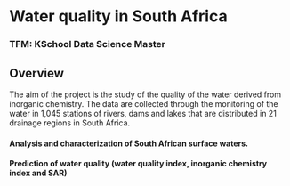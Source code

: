 # Water quality in South Africa
### TFM: KSchool Data Science Master

## Overview

The aim of the project is the study of the quality of the water derived from inorganic chemistry. The data are collected  through the monitoring of the water in 1,045 stations of rivers, dams and lakes that are distributed in 21 drainage regions in South Africa.


#### Analysis and characterization of South African surface waters. 

#### Prediction of water quality (water quality index, inorganic chemistry index and SAR)
